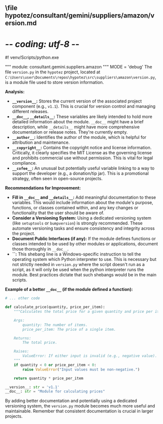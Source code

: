 ## \file hypotez/consultant/gemini/suppliers/amazon/version.md
# -*- coding: utf-8 -*-
#! venv/Scripts/python.exe

""" module: consultant.gemini.suppliers.amazon """
MODE = 'debug'
The file `version.py` in the `hypotez` project, located at `C:\Users\user\Documents\repos\hypotez\src\suppliers\amazon\version.py`, is a module file used to store version information.

**Analysis:**

* **`__version__`:** Stores the current version of the associated project component (e.g., `v1.1`). This is crucial for version control and managing different releases.
* **`__doc__`, `__details__`:**  These variables are likely intended to hold more detailed information about the module. `__doc__` might have a brief description, while `__details__` might have more comprehensive documentation or release notes.  They're currently empty.
* **`__author__`:** Identifies the author of the module, which is helpful for attribution and maintenance.
* **`__copyright__`:** Contains the copyright notice and license information.  Critically, it clearly specifies the MIT License as the governing license and prohibits commercial use without permission. This is vital for legal compliance.
* **`__cofee__`:**  An unusual but potentially useful variable linking to a way to support the developer (e.g., a donation/tip jar).  This is a promotional strategy, often seen in open-source projects.


**Recommendations for Improvement:**

* **Fill in `__doc__` and `__details__`:**  Add meaningful documentation to these variables. This would include information about the module's purpose, functions, or classes contained within, and any key changes or functionality that the user should be aware of.
* **Consider a Versioning System:**  Using a dedicated versioning system (like `setuptools` or `bumpversion`) is strongly recommended.  These automate versioning tasks and ensure consistency and integrity across the project.
* **Document Public Interfaces (if any):**  If the module defines functions or classes intended to be used by other modules or applications, document those thoroughly in `__doc__`.
* **``:** This shebang line is a Windows-specific instruction to tell the operating system which Python interpreter to use.  This is necessary but not strictly needed in `version.py` where the script doesn't run as a script, as it will only be used when the python interpreter runs the module.  Best practices dictate that such shebangs would be in the main scripts.


**Example of a better `__doc__` (if the module defined a function):**

```python
# ... other code

def calculate_price(quantity, price_per_item):
    """Calculates the total price for a given quantity and price per item.

    Args:
        quantity: The number of items.
        price_per_item: The price of a single item.

    Returns:
        The total price.

    Raises:
        ValueError: If either input is invalid (e.g., negative value).
    """
    if quantity < 0 or price_per_item < 0:
        raise ValueError("Input values must be non-negative.")

    return quantity * price_per_item

__version__: str = 'v1.1'
__doc__: str = "Module for calculating prices"
```

By adding better documentation and potentially using a dedicated versioning system, the `version.py` module becomes much more useful and maintainable. Remember that consistent documentation is crucial in larger projects.
